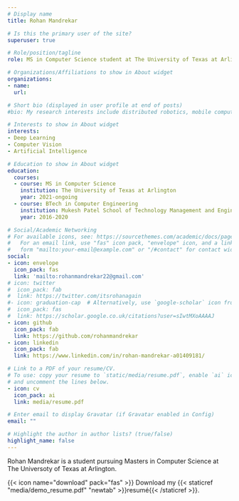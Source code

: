 ```yaml
---
# Display name
title: Rohan Mandrekar

# Is this the primary user of the site?
superuser: true

# Role/position/tagline
role: MS in Computer Science student at The University of Texas at Arlington

# Organizations/Affiliations to show in About widget
organizations:
- name:
  url: 

# Short bio (displayed in user profile at end of posts)
#bio: My research interests include distributed robotics, mobile computing and programmable matter.

# Interests to show in About widget
interests:
- Deep Learning
- Computer Vision
- Artificial Intelligence

# Education to show in About widget
education:
  courses:
  - course: MS in Computer Science
    institution: The University of Texas at Arlington
    year: 2021-ongoing
  - course: BTech in Computer Engineering
    institution: Mukesh Patel School of Technology Management and Engineering
    year: 2016-2020

# Social/Academic Networking
# For available icons, see: https://sourcethemes.com/academic/docs/page-builder/#icons
#   For an email link, use "fas" icon pack, "envelope" icon, and a link in the
#   form "mailto:your-email@example.com" or "/#contact" for contact widget.
social:
- icon: envelope
  icon_pack: fas
  link: 'mailto:rohanmandrekar22@gmail.com'
# icon: twitter
#  icon_pack: fab
#  link: https://twitter.com/itsrohanagain
#- icon: graduation-cap  # Alternatively, use `google-scholar` icon from `ai` icon pack
#  icon_pack: fas
#  link: https://scholar.google.co.uk/citations?user=sIwtMXoAAAAJ
- icon: github
  icon_pack: fab
  link: https://github.com/rohanmandrekar
- icon: linkedin
  icon_pack: fab
  link: https://www.linkedin.com/in/rohan-mandrekar-a01409181/

# Link to a PDF of your resume/CV.
# To use: copy your resume to `static/media/resume.pdf`, enable `ai` icons in `params.toml`, 
# and uncomment the lines below.
- icon: cv
  icon_pack: ai
  link: media/resume.pdf

# Enter email to display Gravatar (if Gravatar enabled in Config)
email: ""

# Highlight the author in author lists? (true/false)
highlight_name: false
---
```


Rohan Mandrekar is a student pursuing Masters in Computer Science at The Universoty of Texas at Arlington.

{{< icon name="download" pack="fas" >}} Download my {{< staticref "media/demo_resume.pdf" "newtab" >}}resumé{{< /staticref >}}.
